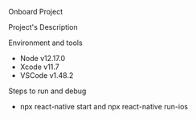 Onboard Project

Project's Description

Environment and tools
- Node v12.17.0
- Xcode v11.7
- VSCode v1.48.2


Steps to run and debug 
- npx react-native start and npx react-native run-ios
